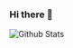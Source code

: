### Hi there 👋

<!--
**qinran0423/qinran0423** is a ✨ _special_ ✨ repository because its `README.md` (this file) appears on your GitHub profile.

Here are some ideas to get you started:

- 🔭 I’m currently working on ...
- 🌱 I’m currently learning ...
- 👯 I’m looking to collaborate on ...
- 🤔 I’m looking for help with ...
- 💬 Ask me about ...
- 📫 How to reach me: ...
- 😄 Pronouns: ...
- ⚡ Fun fact: ...
-->

![Github Stats](https://github-readme-stats.vercel.app/api?username=qinran0423&show_icons=true&theme=vue-dark&count_private=false)

<!--![Most Used Languages](https://github-readme-stats.vercel.app/api/top-langs/?username=qinran0423&theme=dark) --!>
